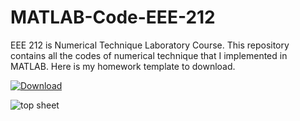 # MATLAB-Code-EEE-212
EEE 212 is Numerical Technique Laboratory Course. This repository contains all the codes of numerical technique that I implemented in MATLAB. Here is my homework template to download.

[![Download](https://img.shields.io/badge/download-template-blue.svg?style=flat)](https://github.com/MahmudulAlam/MATLAB-Code-EEE-212/raw/master/Home%20Work/MATLAB%20Homework%20Template.docx)


![top sheet](https://user-images.githubusercontent.com/37298971/39426466-ccb01a4a-4ca1-11e8-9f6a-6ed7ee0aeb61.jpg)
